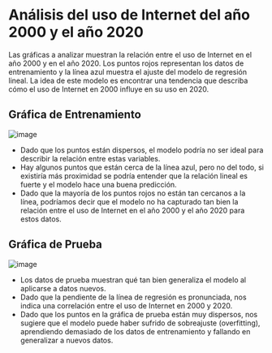 # Análisis del uso de Internet del año 2000 y el año 2020
Las gráficas a analizar muestran la relación entre el uso de Internet en el año 2000 y en el año 2020. Los puntos rojos representan los datos de entrenamiento y la línea azul muestra el ajuste del modelo de regresión lineal. 
La idea de este modelo es encontrar una tendencia que describa cómo el uso de Internet en 2000 influye en su uso en 2020.
## Gráfica de Entrenamiento
![image](https://github.com/user-attachments/assets/d13ccd88-2764-4818-b26c-e86836e7b273)
- Dado que los puntos están dispersos, el modelo podría no ser ideal para describir la relación entre estas variables.
- Hay algunos puntos que están cerca de la línea azul, pero no del todo, si existiría más proximidad se podría entender que la relación lineal es fuerte y el modelo hace una buena predicción.
- Dado que la mayoría de los puntos rojos no están tan cercanos a la línea, podríamos decir que el modelo no ha capturado tan bien la relación entre el uso de Internet en el año 2000 y el año 2020 para estos datos.
## Gráfica de Prueba
![image](https://github.com/user-attachments/assets/1ef9b3c6-7c10-48b9-b436-8f05fa28f58f)
- Los datos de prueba muestran qué tan bien generaliza el modelo al aplicarse a datos nuevos.
- Dado que la pendiente de la línea de regresión es pronunciada, nos indica una correlación entre el uso de Internet en 2000 y 2020.
- Dado que los puntos en la gráfica de prueba están muy dispersos, nos sugiere que el modelo puede haber sufrido de sobreajuste (overfitting), aprendiendo demasiado de los datos de entrenamiento y fallando en generalizar a nuevos datos.
